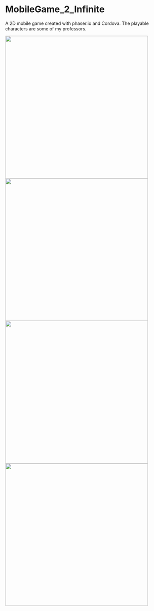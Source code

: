 # MobileGame_2_Infinite
A 2D mobile game created with phaser.io and Cordova. The playable characters are some of my professors.

<p>
  <img src="https://github.com/LukasVoeller/MobileGame_2_Infinite/blob/master/Screenshot_2017-05-04-15-40-33.png" width="450"/>
  <img src="https://github.com/LukasVoeller/MobileGame_2_Infinite/blob/master/Screenshot_2017-05-04-15-40-57.png" width="450"/>
  <img src="https://github.com/LukasVoeller/MobileGame_2_Infinite/blob/master/Screenshot_2017-05-04-15-41-42.png" width="450"/>
  <img src="https://github.com/LukasVoeller/MobileGame_2_Infinite/blob/master/Screenshot_2017-05-04-15-42-20.png" width="450"/>
</p>
